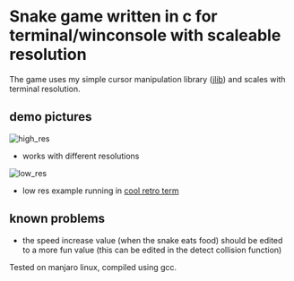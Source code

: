 Snake game written in c for terminal/winconsole with scaleable resolution
===

The game uses my simple cursor manipulation library ([jlib](https://github.com/jarekt/jlib)) and scales with terminal resolution.

## demo pictures
![high_res](img/snake1.png)
* works with different resolutions

![low_res](img/snake2.png)
* low res example running in [cool retro term](https://github.com/Swordfish90/cool-retro-term)

## known problems
* the speed increase value (when the snake eats food) should be edited to a more fun value (this can be edited in the detect collision function)

Tested on manjaro linux, compiled using gcc.
